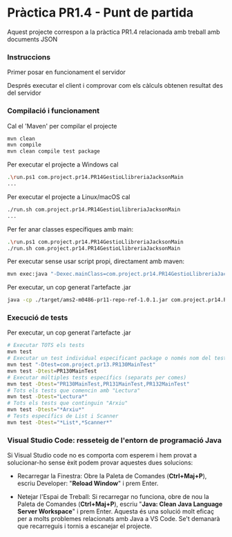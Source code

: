 # Pràctica PR1.4 - Punt de partida #

Aquest projecte correspon a la pràctica PR1.4 relacionada amb treball amb documents JSON


### Instruccions ###

Primer posar en funcionament el servidor

Després executar el client i comprovar com els càlculs obtenen resultat des del servidor


### Compilació i funcionament ###

Cal el 'Maven' per compilar el projecte
```bash
mvn clean
mvn compile
mvn clean compile test package
```

Per executar el projecte a Windows cal
```bash
.\run.ps1 com.project.pr14.PR14GestioLlibreriaJacksonMain
...
```

Per executar el projecte a Linux/macOS cal
```bash
./run.sh com.project.pr14.PR14GestioLlibreriaJacksonMain
...
```

Per fer anar classes específiques amb main:
```bash
.\run.ps1 com.project.pr14.PR14GestioLlibreriaJacksonMain
./run.sh com.project.pr14.PR14GestioLlibreriaJacksonMain
```

Per executar sense usar script propi, directament amb maven:
```bash
mvn exec:java "-Dexec.mainClass=com.project.pr14.PR14GestioLlibreriaJacksonMain"
```

Per executar, un cop generat l'artefacte .jar
```bash
java -cp ./target/ams2-m0486-pr11-repo-ref-1.0.1.jar com.project.pr14.PR14GestioLlibreriaJacksonMain
```


### Execució de tests ###
Per executar, un cop generat l'artefacte .jar
```bash
# Executar TOTS els tests
mvn test
# Executar un test individual especificant package o només nom del test
mvn test "-Dtest=com.project.pr13.PR130MainTest"
mvn test -Dtest=PR130MainTest
# Executar múltiples tests específics (separats per comes)
mvn test -Dtest="PR130MainTest,PR131MainTest,PR132MainTest"
# Tots els tests que comencin amb "Lectura"
mvn test -Dtest="Lectura*"
# Tots els tests que continguin "Arxiu"
mvn test -Dtest="*Arxiu*"
# Tests específics de List i Scanner
mvn test -Dtest="*List*,*Scanner*"
```


### Visual Studio Code: resseteig de l'entorn de programació Java ###

Si Visual Studio code no es comporta com esperem i hem provat a solucionar-ho sense èxit podem provar aquestes dues solucions:

* Recarregar la Finestra: Obre la Paleta de Comandes (**Ctrl+Maj+P**), escriu Developer: "**Reload Window**" i prem Enter.

* Netejar l'Espai de Treball: Si recarregar no funciona, obre de nou la Paleta de Comandes (**Ctrl+Maj+P**), escriu "**Java: Clean Java Language Server Workspace**" i prem Enter. Aquesta és una solució molt eficaç per a molts problemes relacionats amb Java a VS Code. Se't demanarà que recarreguis i tornis a escanejar el projecte.
